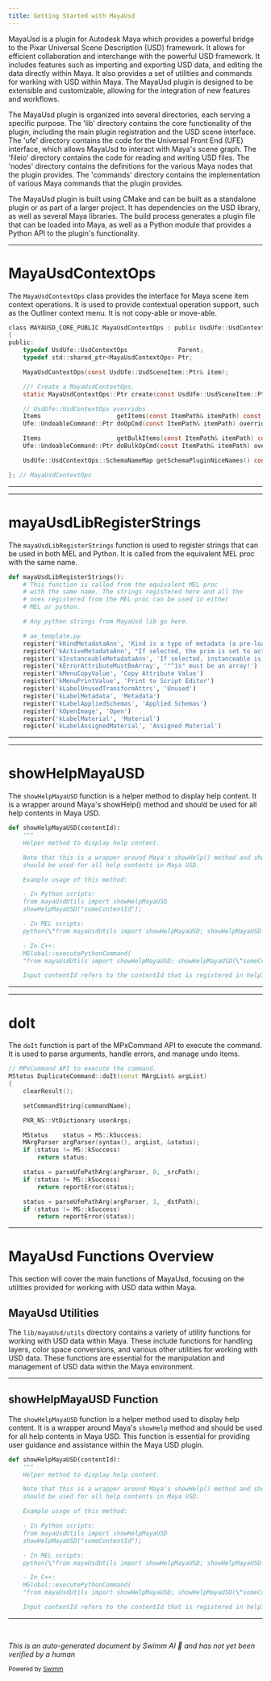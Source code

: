 ```yaml
---
title: Getting Started with MayaUsd
---
```


MayaUsd is a plugin for Autodesk Maya which provides a powerful bridge to the Pixar Universal Scene Description (USD) framework. It allows for efficient collaboration and interchange with the powerful USD framework. It includes features such as importing and exporting USD data, and editing the data directly within Maya. It also provides a set of utilities and commands for working with USD within Maya. The MayaUsd plugin is designed to be extensible and customizable, allowing for the integration of new features and workflows.

The MayaUsd plugin is organized into several directories, each serving a specific purpose. The 'lib' directory contains the core functionality of the plugin, including the main plugin registration and the USD scene interface. The 'ufe' directory contains the code for the Universal Front End (UFE) interface, which allows MayaUsd to interact with Maya's scene graph. The 'fileio' directory contains the code for reading and writing USD files. The 'nodes' directory contains the definitions for the various Maya nodes that the plugin provides. The 'commands' directory contains the implementation of various Maya commands that the plugin provides.

The MayaUsd plugin is built using CMake and can be built as a standalone plugin or as part of a larger project. It has dependencies on the USD library, as well as several Maya libraries. The build process generates a plugin file that can be loaded into Maya, as well as a Python module that provides a Python API to the plugin's functionality.

<SwmSnippet path="/lib/mayaUsd/ufe/MayaUsdContextOps.h" line="35">

---

# MayaUsdContextOps

The `MayaUsdContextOps` class provides the interface for Maya scene item context operations. It is used to provide contextual operation support, such as the Outliner context menu. It is not copy-able or move-able.

```c
class MAYAUSD_CORE_PUBLIC MayaUsdContextOps : public UsdUfe::UsdContextOps
{
public:
    typedef UsdUfe::UsdContextOps              Parent;
    typedef std::shared_ptr<MayaUsdContextOps> Ptr;

    MayaUsdContextOps(const UsdUfe::UsdSceneItem::Ptr& item);

    //! Create a MayaUsdContextOps.
    static MayaUsdContextOps::Ptr create(const UsdUfe::UsdSceneItem::Ptr& item);

    // UsdUfe::UsdContextOps overrides
    Items                     getItems(const ItemPath& itemPath) const override;
    Ufe::UndoableCommand::Ptr doOpCmd(const ItemPath& itemPath) override;

    Items                     getBulkItems(const ItemPath& itemPath) const override;
    Ufe::UndoableCommand::Ptr doBulkOpCmd(const ItemPath& itemPath) override;

    UsdUfe::UsdContextOps::SchemaNameMap getSchemaPluginNiceNames() const override;

}; // MayaUsdContextOps
```

---

</SwmSnippet>

<SwmSnippet path="/lib/mayaUsd/resources/scripts/mayaUsdLibRegisterStrings.py" line="25">

---

# mayaUsdLibRegisterStrings

The `mayaUsdLibRegisterStrings` function is used to register strings that can be used in both MEL and Python. It is called from the equivalent MEL proc with the same name.

```python
def mayaUsdLibRegisterStrings():
    # This function is called from the equivalent MEL proc
    # with the same name. The strings registered here and all the
    # ones registered from the MEL proc can be used in either
    # MEL or python.

    # Any python strings from MayaUsd lib go here.

    # ae_template.py
    register('kKindMetadataAnn', 'Kind is a type of metadata (a pre-loaded string value) used to classify prims in USD. Set the classification value from the dropdown to assign a kind category to a prim. Set a kind value to activate selection by kind.')
    register('kActiveMetadataAnn', "If selected, the prim is set to active and contributes to the composition of a stage. If a prim is set to inactive, it doesn't contribute to the composition of a stage (it gets striked out in the Outliner and is deactivated from the Viewport).")
    register('kInstanceableMetadataAnn', 'If selected, instanceable is set to true for the prim and the prim is considered a candidate for instancing. If deselected, instanceable is set to false.')
    register('kErrorAttributeMustBeArray', '"^1s" must be an array!')
    register('kMenuCopyValue', 'Copy Attribute Value')
    register('kMenuPrintValue', 'Print to Script Editor')
    register('kLabelUnusedTransformAttrs', 'Unused')
    register('kLabelMetadata', 'Metadata')
    register('kLabelAppliedSchemas', 'Applied Schemas')
    register('kOpenImage', 'Open')
    register('kLabelMaterial', 'Material')
    register('kLabelAssignedMaterial', 'Assigned Material')
```

---

</SwmSnippet>

<SwmSnippet path="/lib/mayaUsd/resources/scripts/mayaUsdUtils.py" line="224">

---

# showHelpMayaUSD

The `showHelpMayaUSD` function is a helper method to display help content. It is a wrapper around Maya's showHelp() method and should be used for all help contents in Maya USD.

```python
def showHelpMayaUSD(contentId):
    """
    Helper method to display help content.

    Note that this is a wrapper around Maya's showHelp() method and showHelpMayaUSD()
    should be used for all help contents in Maya USD.

    Example usage of this method:

    - In Python scripts:
    from mayaUsdUtils import showHelpMayaUSD
    showHelpMayaUSD("someContentId");

    - In MEL scripts:
    python(\"from mayaUsdUtils import showHelpMayaUSD; showHelpMayaUSD('someContentId');\")

    - In C++:
    MGlobal::executePythonCommand(
    "from mayaUsdUtils import showHelpMayaUSD; showHelpMayaUSD(\"someContentId\");");

    Input contentId refers to the contentId that is registered in helpTableMayaUSD
```

---

</SwmSnippet>

<SwmSnippet path="/lib/mayaUsd/commands/PullPushCommands.cpp" line="408">

---

# doIt

The `doIt` function is part of the MPxCommand API to execute the command. It is used to parse arguments, handle errors, and manage undo items.

```c++
// MPxCommand API to execute the command.
MStatus DuplicateCommand::doIt(const MArgList& argList)
{
    clearResult();

    setCommandString(commandName);

    PXR_NS::VtDictionary userArgs;

    MStatus    status = MS::kSuccess;
    MArgParser argParser(syntax(), argList, &status);
    if (status != MS::kSuccess)
        return status;

    status = parseUfePathArg(argParser, 0, _srcPath);
    if (status != MS::kSuccess)
        return reportError(status);

    status = parseUfePathArg(argParser, 1, _dstPath);
    if (status != MS::kSuccess)
        return reportError(status);
```

---

</SwmSnippet>

# MayaUsd Functions Overview

This section will cover the main functions of MayaUsd, focusing on the utilities provided for working with USD data within Maya.

## MayaUsd Utilities

The `lib/mayaUsd/utils` directory contains a variety of utility functions for working with USD data within Maya. These include functions for handling layers, color space conversions, and various other utilities for working with USD data. These functions are essential for the manipulation and management of USD data within the Maya environment.

<SwmSnippet path="/lib/mayaUsd/resources/scripts/mayaUsdUtils.py" line="224">

---

## showHelpMayaUSD Function

The `showHelpMayaUSD` function is a helper method used to display help content. It is a wrapper around Maya's `showHelp` method and should be used for all help contents in Maya USD. This function is essential for providing user guidance and assistance within the Maya USD plugin.

```python
def showHelpMayaUSD(contentId):
    """
    Helper method to display help content.

    Note that this is a wrapper around Maya's showHelp() method and showHelpMayaUSD()
    should be used for all help contents in Maya USD.

    Example usage of this method:

    - In Python scripts:
    from mayaUsdUtils import showHelpMayaUSD
    showHelpMayaUSD("someContentId");

    - In MEL scripts:
    python(\"from mayaUsdUtils import showHelpMayaUSD; showHelpMayaUSD('someContentId');\")

    - In C++:
    MGlobal::executePythonCommand(
    "from mayaUsdUtils import showHelpMayaUSD; showHelpMayaUSD(\"someContentId\");");

    Input contentId refers to the contentId that is registered in helpTableMayaUSD
```

---

</SwmSnippet>

&nbsp;

_This is an auto-generated document by Swimm AI 🌊 and has not yet been verified by a human_

<SwmMeta version="3.0.0" repo-id="Z2l0aHViJTNBJTNBbWF5YS11c2QlM0ElM0FnaWxhZG5hdm90" repo-name="maya-usd"><sup>Powered by [Swimm](/)</sup></SwmMeta>
